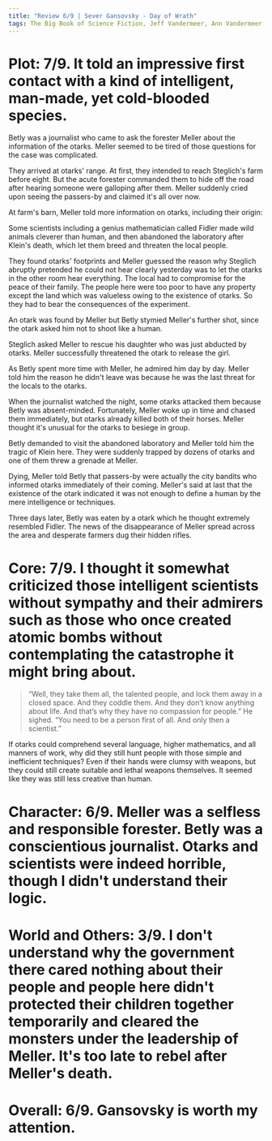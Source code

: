 ```yaml
---
title: "Review 6/9 | Sever Gansovsky - Day of Wrath"
tags: The Big Book of Science Fiction, Jeff Vandermeer, Ann Vandermeer, short story, novelette, science fiction, 1965-1990, 1965
---
```


# Plot: 7/9. It told an impressive first contact with a kind of intelligent, man-made, yet cold-blooded species.
Betly was a journalist who came to ask the forester Meller about the information of the otarks. Meller seemed to be tired of those questions for the case was complicated.

They arrived at otarks' range. At first, they intended to reach Steglich's farm before eight. But the acute forester commanded them to hide off the road after hearing someone were galloping after them. Meller suddenly cried upon seeing the passers-by and claimed it's all over now.

At farm's barn, Meller told more information on otarks, including their origin:

Some scientists including a genius mathematician called Fidler made wild animals cleverer than human, and then abandoned the laboratory after Klein's death, which let them breed and threaten the local people. 

They found otarks' footprints and Meller guessed the reason why Steglich abruptly pretended he could not hear clearly yesterday was to let the otarks in the other room hear everything. The local had to compromise for the peace of their family. The people here were too poor to have any property except the land which was valueless owing to the existence of otarks. So they had to bear the consequences of the experiment.

An otark was found by Meller but Betly stymied Meller's further shot, since the otark asked him not to shoot like a human.

Steglich asked Meller to rescue his daughter who was just abducted by otarks. Meller successfully threatened the otark to release the girl.

As Betly spent more time with Meller, he admired him day by day. Meller told him the reason he didn't leave was because he was the last threat for the locals to the otarks. 

When the journalist watched the night, some otarks attacked them because Betly was absent-minded. Fortunately, Meller woke up in time and chased them immediately, but otarks already killed both of their horses. Meller thought it's unusual for the otarks to besiege in group.

Betly demanded to visit the abandoned laboratory and Meller told him the tragic of Klein here. They were suddenly trapped by dozens of otarks and one of them threw a grenade at Meller.

Dying, Meller told Betly that passers-by were actually the city bandits who informed otarks immediately of their coming. Meller's said at last that the existence of the otark indicated it was not enough to define a human by the mere intelligence or techniques. 

Three days later, Betly was eaten by a otark which he thought extremely resembled Fidler. The news of the disappearance of Meller spread across the area and desperate farmers dug their hidden rifles.


# Core: 7/9. I thought it somewhat criticized those intelligent scientists without sympathy and their admirers such as those who once created atomic bombs without contemplating the catastrophe it might bring about.
> “Well, they take them all, the talented people, and lock them away in a closed space. And they coddle them. And they don’t know anything about life. And that’s why they have no compassion for people.” He sighed. “You need to be a person first of all. And only then a scientist.”

If otarks could comprehend several language, higher mathematics, and all manners of work, why did they still hunt  people with those simple and inefficient  techniques? Even if their hands were clumsy with weapons, but they could still create suitable and lethal weapons themselves. It seemed like they was still less creative than human.



# Character: 6/9. Meller was a selfless and responsible forester. Betly was a conscientious journalist. Otarks and scientists were indeed horrible, though I didn't understand their logic.



# World and Others: 3/9. I don't understand why the government there  cared nothing about their people and people here didn't protected their children together temporarily and cleared the monsters under the leadership of Meller. It's too late to rebel after Meller's death.


# Overall: 6/9. Gansovsky is worth my attention.

